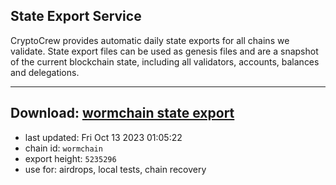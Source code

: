 ## State Export Service
CryptoCrew provides automatic daily state exports for all chains we validate. State export files can be used as genesis files and are a snapshot of the current blockchain state, including all validators, accounts, balances and delegations.

---
**Download: [wormchain state export](https://dl.ccvalidators.com/SERVICE/wormchain/wormchain_export_5235296.json)**
---

- last updated: Fri Oct 13 2023 01:05:22
- chain id: `wormchain`
- export height: `5235296`
- use for: airdrops, local tests, chain recovery
